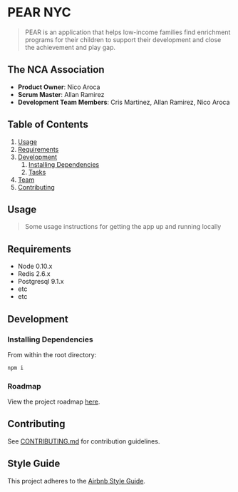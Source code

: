 # PEAR NYC

> PEAR is an application that helps low-income families find enrichment programs for their children to support their development and close the achievement and play gap.

## The NCA Association

- **Product Owner**: Nico Aroca
- **Scrum Master**: Allan Ramirez
- **Development Team Members**: Cris Martinez, Allan Ramirez, Nico Aroca

## Table of Contents

1. [Usage](#Usage)
1. [Requirements](#requirements)
1. [Development](#development)
   1. [Installing Dependencies](#installing-dependencies)
   1. [Tasks](#tasks)
1. [Team](#team)
1. [Contributing](#contributing)

## Usage

> Some usage instructions for getting the app up and running locally

## Requirements

- Node 0.10.x
- Redis 2.6.x
- Postgresql 9.1.x
- etc
- etc

## Development

### Installing Dependencies

From within the root directory:

```sh
npm i

```

### Roadmap

View the project roadmap [here](LINK_TO_PROJECTS_TAB).

## Contributing

See [CONTRIBUTING.md](CONTRIBUTING.md) for contribution guidelines.

## Style Guide

This project adheres to the [Airbnb Style Guide](https://github.com/airbnb/javascript).
